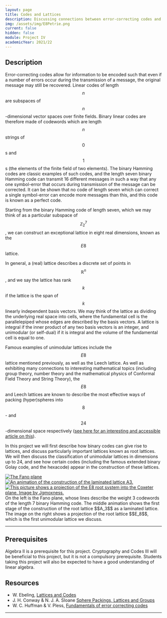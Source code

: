 ```yaml
---
layout: page
title: Codes and Lattices
description: Discussing connections between error-correcting codes and unimodular lattices in dimensions up to 24.
img: /assets/img/E8Petrie.png
current: false
hidden: false
module: Project IV
academicYear: 2021/22
---
```

Description
-----------
Error-correcting codes allow for information to be encoded such that even if a number of errors occur during the transmission of a message, the original message may still be recovered. Linear codes of length $$n$$ are subspaces of $$n$$-dimensional vector spaces over finite fields. Binary linear codes are therefore made of codewords which are length $$n$$ strings of $$0$$s and $$1$$s (the elements of the finite field of two elements). The binary Hamming codes are classic examples of such codes, and the length seven binary Hamming code can transmit 16 different messages in such a way that any one symbol-error that occurs during transmission of the message can be corrected. It can be shown that no code of length seven which can correct a single symbol-error can encode more messages than this, and this code is known as a perfect code.

Starting from the binary Hamming code of length seven, which we may think of as a particular subspace of $$\mathbb{Z}_2^7$$, we can construct an exceptional lattice in eight real dimensions, known as the $$E8$$ lattice.

In general, a (real) lattice describes a discrete set of points in $$\mathbb{R}^n$$, and we say the lattice has rank $$k$$ if the lattice is the span of $$k$$ linearly independent basis vectors. We may think of the lattice as dividing the underlying real space into cells, where the fundamental cell is the parallelepiped whose edges are described by the basis vectors. A lattice is integral if the inner product of any two basis vectors is an integer, and unimodular (or self-dual) if it is integral and the volume of the fundamental cell is equal to one.

Famous examples of unimodular lattices include the $$E8$$ lattice mentioned previously, as well as the Leech lattice. As well as exhibiting many connections to interesting mathematical topics  (including group theory, number theory and the mathematical physics of Conformal Field Theory and String Theory), the $$E8$$ and Leech lattices are known to describe the most effective ways of packing (hyper)spheres into $$8$$- and $$24$$-dimensional space respectively ([see here for an interesting and accessible article on this][SpherePacking]).

In this project we will first describe how binary codes can give rise to lattices, and discuss particularly important lattices known as root lattices. We will then discuss the classification of unimodular lattices in dimensions up to 24, and see how certain codes (including the famous extended binary Golay code, and the hexacode) appear in the construction of these lattices. 

<div class="img_row">
	 <a title="Gunther, Public domain, via Wikimedia Commons" href="https://commons.wikimedia.org/wiki/File:Fano_plane.svg"><img class="col one left" alt="The Fano plane" src="https://upload.wikimedia.org/wikipedia/commons/thumb/a/af/Fano_plane.svg/512px-Fano_plane.svg.png"></a>
	 <a title="I, Jonathunder, CC BY-SA 3.0 &lt;http://creativecommons.org/licenses/by-sa/3.0/&gt;, via Wikimedia Commons" href="https://commons.wikimedia.org/wiki/File:Animated-HCP-Lattice.gif"><img class="col one left" alt="An animation of the construction of the laminated lattice A3." src="https://upload.wikimedia.org/wikipedia/commons/thumb/3/32/Animated-HCP-Lattice.gif/512px-Animated-HCP-Lattice.gif"></a>
	<a title="The E8 root system." href="https://commons.wikimedia.org/wiki/File:E8Petrie.svg"><img class="col one left" alt="This picture shows a projection of the E8 root system into the Coxeter plane. Image by Jgmoxness." src="https://upload.wikimedia.org/wikipedia/commons/thumb/1/14/E8Petrie.svg/512px-E8Petrie.svg.png"></a>
</div>
<div class="col three caption" markdown="span">
    On the left is the Fano plane, whose lines describe the weight 3 codewords of the length 7 binary Hamming code. The middle animation shows the first stage of the construction of the root lattice $$A_3$$ as a laminated lattice. The image on the right shows a projection of the root lattice $$E_8$$, which is the first unimodular lattice we discuss.
</div>

***

 
Prerequisites
-------------

Algebra II is a prerequisite for this project. Cryptography and Codes III will be beneficial to this project, but it is not a compulsory prerequisite. Students taking this project will also be expected to have a good understanding of linear algebra.

Resources
----------
* W. Ebeling, [Lattices and Codes]
* J. H. Conway &amp; N. J. A. Sloane [Sphere Packings, Lattices and Groups]
* W. C. Huffman &amp; V. Pless, [Fundamentals of error correcting codes]

***

[Lattices and Codes]:https://library.dur.ac.uk/search~S1?/Yhirzebruch+lattices&searchscope=1&SORT=D/Yhirzebruch+lattices&searchscope=1&SORT=D&SUBKEY=hirzebruch+lattices/1%2C2%2C2%2CE/frameset&FF=Yhirzebruch+lattices&searchscope=1&SORT=D&1%2C1%2C
[Sphere Packings, Lattices and Groups]:http://library.dur.ac.uk/search~S1?/Yconway+sphere+packings&searchscope=1&SORT=D/Yconway+sphere+packings&searchscope=1&SORT=D&SUBKEY=conway+sphere+packings/1%2C2%2C2%2CE/frameset&FF=Yconway+sphere+packings&searchscope=1&SORT=D&2%2C2%2C
[SpherePacking]:https://www.quantamagazine.org/sphere-packing-solved-in-higher-dimensions-20160330
[Fundamentals of error correcting codes]:http://library.dur.ac.uk/search~S1?/Yfundamentals+of+error+correcting&searchscope=1&SORT=DZ/Yfundamentals+of+error+correcting&searchscope=1&SORT=DZ&extended=1&SUBKEY=fundamentals+of+error+correcting/1%2C5%2C5%2CE/frameset&FF=Yfundamentals+of+error+correcting&searchscope=1&SORT=DZ&1%2C1%2C